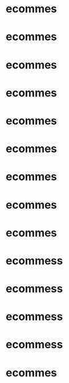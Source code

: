 # ecommes
# ecommes
# ecommes
# ecommes
# ecommes
# ecommes
# ecommes
# ecommes
# ecommes
# ecommess
# ecommess
# ecommess
# ecommess
# ecommes

